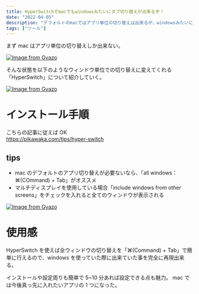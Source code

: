 ```yaml
---
title: HyperSwitchでmacでもwindowsみたいにタブ切り替えが出来るぞ！
date: "2022-04-05"
description: "デフォルトのmacではアプリ単位の切り替えは出来るが、windowsみたいにウィンドウ単位の切り替えは出来ないが、HyperSwitchを入れる事でウィンドウ単位での切り替えが可能となるので、やり方を解説する。"
tags: ["ツール"]
---
```


まず mac はアプリ単位の切り替えしか出来ない。

[![Image from Gyazo](https://i.gyazo.com/c4f1f3f949d335e3e89297a9107b2079.gif)](https://gyazo.com/c4f1f3f949d335e3e89297a9107b2079)

そんな状態を以下のようなウィンドウ単位での切り替えに変えてくれる「HyperSwitch」について紹介していく。

[![Image from Gyazo](https://i.gyazo.com/a470903ff7d8dc3afbdb2846e0fe5145.gif)](https://gyazo.com/a470903ff7d8dc3afbdb2846e0fe5145)

# インストール手順

こちらの記事に従えば OK  
https://pikawaka.com/tips/hyper-switch

## tips

- mac のデフォルトのアプリ切り替えが必要ないなら、「all windows：⌘(COmmand) + Tab」がオススメ
- マルチディスプレイを使用している場合「include windows from other screens」をチェックを入れると全てのウィンドウが表示される

[![Image from Gyazo](https://i.gyazo.com/cc5c83b2c96b3f69d558165fba0300e7.png)](https://gyazo.com/cc5c83b2c96b3f69d558165fba0300e7)

# 使用感

HyperSwitch を使えば全ウィンドウの切り替えを「⌘(Command) + Tab」で簡単に行えるので、windows を使っていた際に出来ていた事を完全に再現出来る。

インストールや設定周りも簡単で 5~10 分あれば設定できる点も魅力。
mac では今後真っ先に入れたいアプリの 1 つになった。

